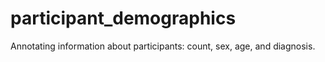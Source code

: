 # participant_demographics

Annotating information about participants: count, sex, age, and diagnosis.

